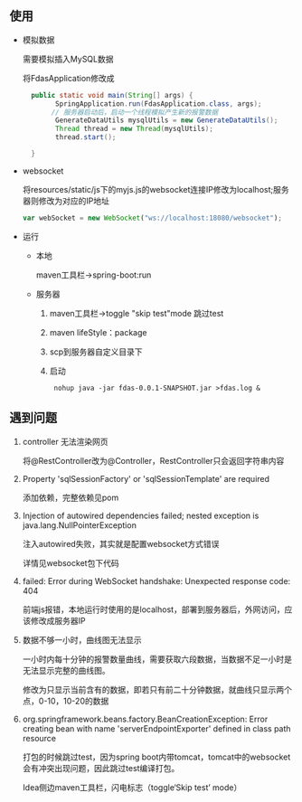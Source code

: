 ## 使用

- 模拟数据

  需要模拟插入MySQL数据

  将FdasApplication修改成

  ```java
    public static void main(String[] args) {
          SpringApplication.run(FdasApplication.class, args);
         // 服务器启动后，启动一个线程模拟产生新的报警数据
          GenerateDataUtils mysqlUtils = new GenerateDataUtils();
          Thread thread = new Thread(mysqlUtils);
          thread.start();

    }
  ```

- websocket

  将resources/static/js下的myjs.js的websocket连接IP修改为localhost;服务器则修改为对应的IP地址

  ```js
  var webSocket = new WebSocket("ws://localhost:18080/websocket");
  ```

- 运行

  - 本地

    maven工具栏->spring-boot:run

  - 服务器

    1. maven工具栏->toggle "skip test"mode 跳过test

    2. maven lifeStyle：package

    3. scp到服务器自定义目录下

    4. 启动

       ```shell
        nohup java -jar fdas-0.0.1-SNAPSHOT.jar >fdas.log &
       ```

## 遇到问题

1. controller 无法渲染网页

   将@RestController改为@Controller，RestController只会返回字符串内容

2. Property 'sqlSessionFactory' or 'sqlSessionTemplate' are required

   添加依赖，完整依赖见pom

3. Injection of autowired dependencies failed; nested exception is java.lang.NullPointerException

    注入autowired失败，其实就是配置websocket方式错误

   详情见websocket包下代码

4. failed: Error during WebSocket handshake: Unexpected response code: 404

   前端js报错，本地运行时使用的是localhost，部署到服务器后，外网访问，应该修改成服务器IP

5. 数据不够一小时，曲线图无法显示

   一小时内每十分钟的报警数量曲线，需要获取六段数据，当数据不足一小时是无法显示完整的曲线图。

   修改为只显示当前含有的数据，即若只有前二十分钟数据，就曲线只显示两个点，0-10，10-20的数据

6. org.springframework.beans.factory.BeanCreationException: Error creating bean with name 'serverEndpointExporter' defined in class path resource

   打包的时候跳过test，因为spring boot内带tomcat，tomcat中的websocket会有冲突出现问题，因此跳过test编译打包。

   Idea侧边maven工具栏，闪电标志（toggle‘Skip test’ mode）

